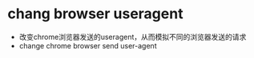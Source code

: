 # chang browser useragent
*    改变chrome浏览器发送的useragent，从而模拟不同的浏览器发送的请求
*    change chrome browser send user-agent

